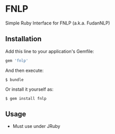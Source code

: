 # FNLP

Simple Ruby Interface for FNLP (a.k.a. FudanNLP)

## Installation

Add this line to your application's Gemfile:

```ruby
gem 'fnlp'
```

And then execute:

    $ bundle

Or install it yourself as:

    $ gem install fnlp

## Usage

* Must use under JRuby
